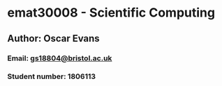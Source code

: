 # emat30008 - Scientific Computing
## Author: Oscar Evans
### Email: gs18804@bristol.ac.uk
### Student number: 1806113
